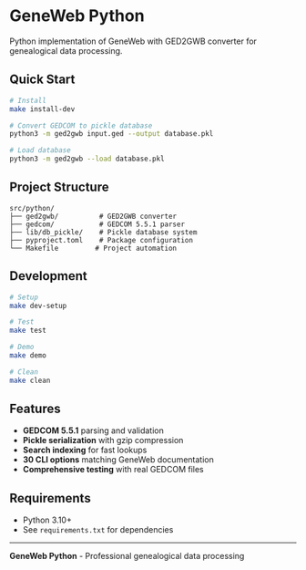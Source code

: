 # GeneWeb Python

Python implementation of GeneWeb with GED2GWB converter for genealogical data processing.

## Quick Start

```bash
# Install
make install-dev

# Convert GEDCOM to pickle database
python3 -m ged2gwb input.ged --output database.pkl

# Load database
python3 -m ged2gwb --load database.pkl
```

## Project Structure

```
src/python/
├── ged2gwb/          # GED2GWB converter
├── gedcom/           # GEDCOM 5.5.1 parser
├── lib/db_pickle/    # Pickle database system
├── pyproject.toml    # Package configuration
└── Makefile         # Project automation
```

## Development

```bash
# Setup
make dev-setup

# Test
make test

# Demo
make demo

# Clean
make clean
```

## Features

- **GEDCOM 5.5.1** parsing and validation
- **Pickle serialization** with gzip compression
- **Search indexing** for fast lookups
- **30 CLI options** matching GeneWeb documentation
- **Comprehensive testing** with real GEDCOM files

## Requirements

- Python 3.10+
- See `requirements.txt` for dependencies

---

**GeneWeb Python** - Professional genealogical data processing
